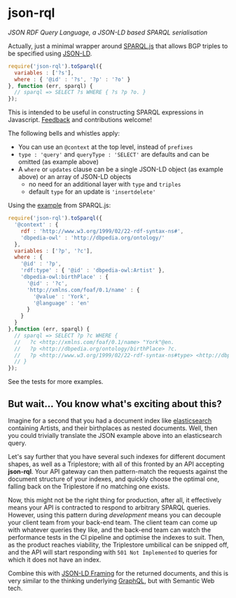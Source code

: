 # json-rql
_JSON RDF Query Language, a JSON-LD based SPARQL serialisation_

Actually, just a minimal wrapper around [SPARQL.js](https://github.com/RubenVerborgh/SPARQL.js)
that allows BGP triples to be specified using [JSON-LD](http://json-ld.org/).

```javascript
require('json-rql').toSparql({
  variables : ['?s'],
  where : { '@id' : '?s', '?p' : '?o' }
}, function (err, sparql) {
  // sparql => SELECT ?s WHERE { ?s ?p ?o. }
});
```

This is intended to be useful in constructing SPARQL expressions in Javascript.
[Feedback](https://github.com/gsvarovsky/json-rql/issues) and contributions welcome!

The following bells and whistles apply:
* You can use an `@context` at the top level, instead of `prefixes`
* `type : 'query'` and `queryType : 'SELECT'` are defaults and can be omitted (as example above)
* A `where` or `updates` clause can be a single JSON-LD object (as example above) or an array of JSON-LD objects
  * no need for an additional layer with `type` and `triples`
  * default `type` for an update is `'insertdelete'`

Using the [example](https://www.npmjs.com/package/sparqljs#representation) from SPARQL.js:
```javascript
require('json-rql').toSparql({
  '@context' : {
    rdf : 'http://www.w3.org/1999/02/22-rdf-syntax-ns#',
    'dbpedia-owl' : 'http://dbpedia.org/ontology/'
  },
  variables : ['?p', '?c'],
  where : {
    '@id' : '?p',
    'rdf:type' : { '@id' : 'dbpedia-owl:Artist' },
    'dbpedia-owl:birthPlace' : {
      '@id' : '?c',
      'http://xmlns.com/foaf/0.1/name' : {
        '@value' : 'York',
        '@language' : 'en'
      }
    }
  }
},function (err, sparql) {
  // sparql => SELECT ?p ?c WHERE {
  //   ?c <http://xmlns.com/foaf/0.1/name> "York"@en.
  //   ?p <http://dbpedia.org/ontology/birthPlace> ?c.
  //   ?p <http://www.w3.org/1999/02/22-rdf-syntax-ns#type> <http://dbpedia.org/ontology/Artist>.
  // }
});
```

See the tests for more examples.

## But wait... You know what's exciting about this?
Imagine for a second that you had a document index like [elasticsearch](https://www.elastic.co/products/elasticsearch) containing Artists, and their birthplaces as nested documents. Well, then you could trivially translate the JSON example above into an elasticsearch query.

Let's say further that you have several such indexes for different document shapes, as well as a Triplestore; with all of this fronted by an API accepting **json-rql**. Your API gateway can then pattern-match the requests against the document structure of your indexes, and quickly choose the optimal one, falling back on the Triplestore if no matching one exists.

Now, this might not be the right thing for production, after all, it effectively means your API is contracted to respond to arbitrary SPARQL queries. However, using this pattern during _development_ means you can decouple your client team from your back-end team. The client team can come up with whatever queries they like, and the back-end team can watch the performance tests in the CI pipeline and optimise the indexes to suit. Then, as the product reaches viability, the Triplestore umbilical can be snipped off, and the API will start responding with `501 Not Implemented` to queries for which it does not have an index.

Combine this with [JSON-LD Framing](http://json-ld.org/spec/latest/json-ld-framing/) for the returned documents, and this is very similar to the thinking underlying [GraphQL](http://graphql.org/), but with Semantic Web tech.
